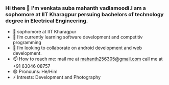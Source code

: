 ### Hi there 👋 I'm venkata suba mahanth vadlamoodi.I am a sophomore at IIT Kharagpur persuing bachelors of technology degree in Electrical Engineering.


- 🏫 sophomore at IIT Kharagpur
- 🌱 I’m currently learning software development and competitiv programming
- 👯 I’m looking to collaborate on android development and web development.
- 📫 How to reach me: mail me at mahanth256305@gmail.com call me at +91 63046 08757 
- 😄 Pronouns: He/Him
- ⚡ Intrests: Development and Photography
